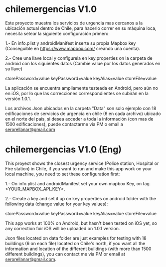 # chilemergencias V1.0

Este proyecto muestra los servicios de urgencia mas cercanos a la ubicación actual dentro de Chile, para hacerlo correr en su máquina loca, necesita setear la siguiente configuración primero:

1.- En info.plist y androidManifest inserte su propia Mapbox key (Conseguible en https://www.mapbox.com/ creando una cuenta).

2.- Cree una llave local y configurela en key.properties on la carpeta de android con los siguientes datos (Cambie value por los datos generados en su llave) 

storePassword=value
keyPassword=value
keyAlias=value
storeFile=value

La aplicación se encuentra ampliamente testeada en Android, pero aún no en iOS, por lo que las correcciones correspondientes se subirán en la versión 1.0.1.

Los archivos Json ubicados en la carpeta "Data" son solo ejemplo con 18 edificaciones de servicios de urgencia en chile (6 en cada archivo) ubicado en el norte del país, si desea acceder a toda la información (con mas de 1500 edificaciones), puede contactarme via PM o email a serorellanar@gmail.com

# chilemergencias V1.0 (Eng)

This proyect shows the closest urgency service (Police station, Hospital or Fire station) in Chile, if you want to run and make this app work on your local machine, you need to set these configuration first:

1.- On info.plist and androidManifest set your own mapbox Key, on tag <YOUR_MAPBOX_API_KEY>.

2.- Create a key and set it up on key.properties on android folder with the following data (change value for your key values):

storePassword=value
keyPassword=value
keyAlias=value
storeFile=value

This app works at 100% on Android, but hasn't been tested on iOS yet, so any correction foir iOS will be uploaded on 1.0.1 version.

Json files located on data folder are just examples for testing with 18 buildings (6 on each file) located on Chile's north, if you want all the information and location of the different buildings (with more than 1500 different buildings), you can contact me via PM or email at serorellanar@gmail.com.
